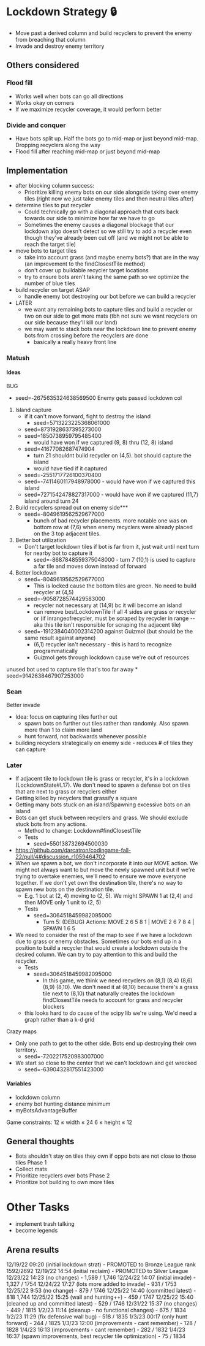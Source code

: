 # Lockdown Strategy 🔒
  * Move past a derived column and build recyclers to prevent the enemy from breaching that column
  * Invade and destroy enemy territory

## Others considered
### Flood fill
  * Works well when bots can go all directions
  * Works okay on corners
  * If we maximize recycler coverage, it would perform better

### Divide and conquer
  * Have bots split up. Half the bots go to mid-map or just beyond mid-map. Dropping recyclers along the way
  * Flood fill after reaching mid-map or just beyond mid-map

## Implementation
  * after blocking column success:
    * Prioritize killing enemy bots on our side alongside taking over enemy tiles (right now we just take enemy 
      tiles and then neutral tiles after)
  * determine tiles to put recycler
    * Could technically go with a diagonal approach that cuts back towards our side to minimize how far we have to go
    * Sometimes the enemy causes a diagonal blockage that our lockdown algo doesn't detect so we still try to add a 
      recycler even though they've already been cut off (and we might not be able to reach the target tile)
  * move bots to target tiles
    * take into account grass (and maybe enemy bots?) that are in the way (an improvement to the findClosestTile method)
    * don't cover up buildable recycler target locations
    * try to ensure bots aren't taking the same path so we optimize the number of blue tiles
  * build recycler on target ASAP
    * handle enemy bot destroying our bot before we can build a recycler
  * LATER
    * we want any remaining bots to capture tiles and build a recycler or two on our side to get more mats (tbh not 
      sure we want recyclers on our side because they'll kill our land)
    * we may want to stack bots near the lockdown line to prevent enemy bots from crossing before the recyclers are 
      done
      * basically a really heavy front line

### Matush
#### Ideas
BUG 
  - seed=-2675635324638569500 Enemy gets passed lockdown col

1. Island capture
    * if it can't move forward, fight to destroy the island
      * seed=5713223225368061000
    * seed=8731928637395273000 
    * seed=1850738959795485400
      * would have won if we captured (9, 8) thru (12, 8) island
    * seed=41677082687474904
      * turn 21 shouldnt build recycler on (4,5). bot should capture the island
      * would have tied if it captured
    * seed=-2551717726100370400
    * seed=-7411460117948978000 - would have won if we captured this island
    * seed=7271542478827317000 - would have won if we captured (11,7) island around turn 24
2. Build recyclers spread out on enemy side***
   * seed=-8049619562529677000
     * bunch of bad recycler placements. more notable one was on bottom row at (7,6) when enemy recyclers were 
       already placed on the 3 top adjacent tiles.
3. Better bot utilization
   * Don't target lockdown tiles if bot is far from it, just wait until next turn for nearby bot to capture it
     * seed=-8687848559375048000 - turn 7 (10,1) is used to capture a far tile and moves down instead of forward
5. Better lockdown
   * seed=-8049619562529677000
     * This is locked cause the bottom tiles are green. No need to build recycler at (4,5)
   * seed=-9058728574429583000
     * recycler not necessary at (14,9) bc it will become an island
     * can remove bestLockdownTile if all 4 sides are grass or recycler or (if inrangeofrecycler, must be scraped by 
       recycler in range -- aka this tile isn't responsible for scraping the adjacent tile)
   * seed=-1912384040002314200 against Guizmol (but should be the same result against anyone)
     * (6,1) recycler isn't necessary - this is hard to recognize programmatically
     * Guizmol gets through lockdown cause we're out of resources


unused bot used to capture tile that's too far away
    * seed=9142638467907253000


### Sean
Better invade
   * Idea: focus on capturing tiles further out
     * spawn bots on further out tiles rather than randomly. Also spawn more than 1 to claim more land
     * hunt forward, not backwards whenever possible
   * building recyclers strategically on enemy side - reduces # of tiles they can capture

### Later
* If adjacent tile to lockdown tile is grass or recycler, it's in a lockdown (LockdownState#L17). We don't need to 
   spawn a defense bot on tiles that are next to grass or recyclers either
* Getting killed by recyclers that grassify a square 
* Getting many bots stuck on an island/Spawning excessive bots on an island
* Bots can get stuck between recyclers and grass. We should exclude stuck bots from any actions. 
  * Method to change: Lockdown#findClosestTile 
  * Tests
    * seed=550138732694500030
* https://github.com/darcatron/codingame-fall-22/pull/4#discussion_r1059464702
* When we spawn a bot, we don't incorporate it into our MOVE action. We might not always want to but move the newly 
  spawned unit but if we're trying to overtake enemies, we'll need to ensure we move everyone together. If we don't 
  yet own the destination tile, there's no way to spawn new bots on the destination tile.
  * E.g. 1 bot at (2, 4) moving to (2, 5). We might SPAWN 1 at (2,4) and then MOVE only 1 unit to (2, 5)
  * Tests
    * seed=3064518459982095000 
      * Turn 5: (DEBUG) Actions: MOVE 2 6 5 8 1 | MOVE 2 6 7 8 4 | SPAWN 1 6 5
* We need to consider the rest of the map to see if we have a lockdown due to grass or enemy obstacles. Sometimes 
  our bots end up in a position to build a recycler that would create a lockdown outside the desired column. We can 
  try to pay attention to this and build the recycler.  
  * Tests
    * seed=3064518459982095000
      * In this game, we think we need recyclers on (8,1) (8,4) (8,6) (8,9) (8,10). We don't need it at (8,10) 
        because there's a grass tile next to (8,10) that naturally creates the lockdown
findClosestTile needs to account for grass and recycler blockers 
   * this looks hard to do cause of the scipy lib we're using. We'd need a graph rather than a k-d grid

Crazy maps
* Only one path to get to the other side. Bots end up destroying their own territory.
  * seed=-7202217520983007000
* We start so close to the center that we can't lockdown and get wrecked
  * seed=-6390432817551423000



#### Variables
* lockdown column
* enemy bot hunting distance minimum
* myBotsAdvantageBuffer

Game constraints: 
12 ≤ width ≤ 24
6 ≤ height ≤ 12


## General thoughts
  * Bots shouldn't stay on tiles they own if oppo bots are not close to those tiles
Phase 1
  * Collect mats
  * Prioritize recyclers over bots
Phase 2
  * Prioritize bot building to own more tiles

# Other Tasks
- implement trash talking
- become legends

## Arena results
12/19/22 09:20 (initial lockdown strat) - PROMOTED to Bronze League rank 1592/2692
12/19/22 14:54 (initial reclaim) - PROMOTED to Silver League 
12/23/22 14:23 (no changes) - 1,589 / 1,746
12/24/22 14:07 (initial invade) - 1,327 / 1754
12/24/22 17:27 (lots more added to invade) - 931 / 1753
12/25/22 9:53 (no change) - 879 / 1746
12/25/22 14:40 (committed latest) - 818 1,744
12/25/22 15:25 (wall and hunting++) - 459 / 1747
12/25/22 15:40 (cleaned up and committed latest) - 529 / 1746
12/31/22 15:37 (no changes) - 449 / 1815
1/2/23 11:14 (cleanup - no functional changes) - 675 / 1834
1/2/23 11:29 (fix defensive wall bug) - 518 / 1835
1/3/23 00:17 (only hunt forward) - 244 / 1825
1/3/23 12:00 (improvements - cant remember) - 128 / 1828
1/4/23 16:13 (improvements - cant remember) - 282 / 1832
1/4/23 16:37 (spawn improvements, best recycler tile optimization) - 75 / 1834